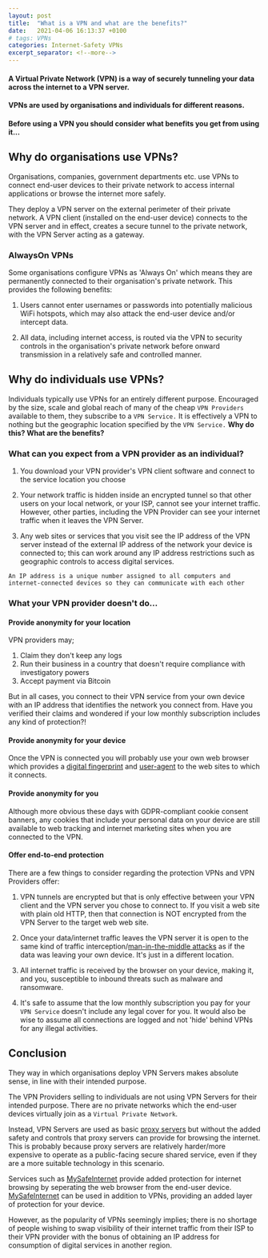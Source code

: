 ```yaml
---
layout: post
title:  "What is a VPN and what are the benefits?"
date:   2021-04-06 16:13:37 +0100
# tags: VPNs
categories: Internet-Safety VPNs
excerpt_separator: <!--more-->
---
```

#### A Virtual Private Network (VPN) is a way of securely tunneling your data across the internet to a VPN server. 

#### VPNs are used by organisations and individuals for different reasons.

#### **Before using a VPN you should consider what benefits you get from using it...**
<!--more-->

## Why do organisations use VPNs?

Organisations, companies, government departments etc. use VPNs to connect end-user devices to their private network to access internal applications or browse the internet more safely.

They deploy a VPN server on the external perimeter of their private network. A VPN client (installed on the end-user device) connects to the VPN server and in effect, creates a secure tunnel to the private network, with the VPN Server acting as a gateway.

### AlwaysOn VPNs

Some organisations configure VPNs as 'Always On' which means they are permanently connected to their organisation's private network. This provides the following benefits:

1. Users cannot enter usernames or passwords into potentially malicious WiFi hotspots, which may also attack the end-user device and/or intercept data.

2. All data, including internet access, is routed via the VPN to security controls in the organisation's private network before onward transmission in a relatively safe and controlled manner.

## Why do individuals use VPNs?

Individuals typically use VPNs for an entirely different purpose. Encouraged by the size, scale and global reach of many of the cheap `VPN Providers` available to them, they subscribe to a `VPN Service.` It is effectively a VPN to nothing but the geographic location specified by the `VPN Service.` **Why do this? What are the benefits?**

### What can you expect from a VPN provider as an individual?

1. You download your VPN provider's VPN client software and connect to the service location you choose

2. Your network traffic is hidden inside an encrypted tunnel so that other users on your local network, or your ISP, cannot see your internet traffic. However, other parties, including the VPN Provider can see your internet traffic when it leaves the VPN Server.

3. Any web sites or services that you visit see the IP address of the VPN server instead of the external IP address of the network your device is connected to; this can work around any IP address restrictions such as geographic controls to access digital services.

```An IP address is a unique number assigned to all computers and internet-connected devices so they can communicate with each other```

### What your VPN provider doesn't do...

#### Provide anonymity for your location
VPN providers may;

1. Claim they don't keep any logs
2. Run their business in a country that doesn't require compliance with investigatory powers
3. Accept payment via Bitcoin
   
But in all cases, you connect to their VPN service from your own device with an IP address that identifies the network you connect from. Have you verified their claims and wondered if your low monthly subscription includes any kind of protection?!
  
#### Provide anonymity for your device

Once the VPN is connected you will probably use your own web browser which provides a [digital fingerprint][digital-fingerprint] and [user-agent][user-agent] to the web sites to which it connects.

#### Provide anonymity for you

Although more obvious these days with GDPR-compliant cookie consent banners, any cookies that include your personal data on your device are still available to web tracking and internet marketing sites when you are connected to the VPN. 

#### Offer end-to-end protection

There are a few things to consider regarding the protection VPNs and VPN Providers offer:

1. VPN tunnels are encrypted but that is only effective between your VPN client and the VPN server you chose to connect to. If you visit a web site with plain old HTTP, then that connection is NOT encrypted from the VPN Server to the target web web site.

2. Once your data/internet traffic leaves the VPN server it is open to the same kind of traffic interception/[man-in-the-middle attacks][mitm-attack] as if the data was leaving your own device. It's just in a different location.

3. All internet traffic is received by the browser on your device, making it, and you, susceptible to inbound threats such as malware and ransomware.

4. It's safe to assume that the low monthly subscription you pay for your `VPN Service` doesn't include any legal cover for you. It would also be wise to assume all connections are logged and not 'hide' behind VPNs for any illegal activities.

## Conclusion

They way in which organisations deploy VPN Servers makes absolute sense, in line with their intended purpose.

The VPN Providers selling to individuals are not using VPN Servers for their intended purpose. There are no private networks which the end-user devices virtually join as a `Virtual Private Network`. 

Instead, VPN Servers are used as basic [proxy servers][proxy-servers] but without the added safety and controls that proxy servers can provide for browsing the internet. This is probably because proxy servers are relatively harder/more expensive to operate as a public-facing secure shared service, even if they are a more suitable technology in this scenario.

Services such as [MySafeInternet][mysafeinternet] provide added protection for internet browsing by seperating the web browser from the end-user device. [MySafeInternet][mysafeinternet] can be used in addition to VPNs, providing an added layer of protection for your device.

However, as the popularity of VPNs seemingly implies; there is no shortage of people wishing to swap visibility of their internet traffic from their ISP to their VPN provider with the bonus of obtaining an IP address for consumption of digital services in another region.


[digital-fingerprint]: https://blog.mozilla.org/internetcitizen/2018/07/26/this-is-your-digital-fingerprint/

[user-agent]: https://developer.mozilla.org/en-US/docs/Web/HTTP/Headers/User-Agent

[mitm-attack]: https://en.wikipedia.org/wiki/Man-in-the-middle_attack

[proxy-servers]: https://en.wikipedia.org/wiki/Proxy_server

[mysafeinternet]: https://mysafeinternet.com